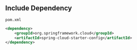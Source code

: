 ## Include Dependency

`pom.xml`
```xml
<dependency>
    <groupId>org.springframework.cloud</groupId>
    <artifactId>spring-cloud-starter-config</artifactId>
</dependency>
```
